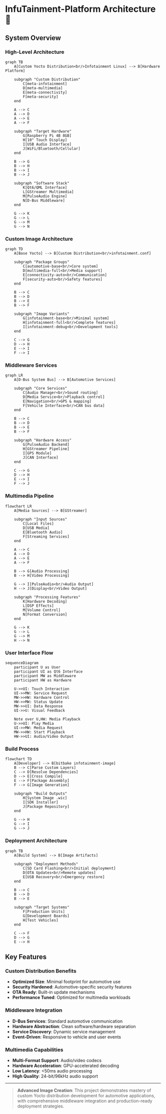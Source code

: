 # InfuTainment-Platform Architecture 📐

## System Overview

### High-Level Architecture
```mermaid
graph TB
    A[Custom Yocto Distribution<br/>Infotainment Linux] --> B[Hardware Platform]
    
    subgraph "Custom Distribution"
        C[meta-infotainment]
        D[meta-multimedia]
        E[meta-connectivity]
        F[meta-security]
    end
    
    A --> C
    A --> D
    A --> E
    A --> F
    
    subgraph "Target Hardware"
        G[Raspberry Pi 4B 8GB]
        H[10" Touch Display]
        I[USB Audio Interface]
        J[WiFi/Bluetooth/Cellular]
    end
    
    B --> G
    B --> H
    B --> I
    B --> J
    
    subgraph "Software Stack"
        K[Qt6/QML Interface]
        L[GStreamer Multimedia]
        M[PulseAudio Engine]
        N[D-Bus Middleware]
    end
    
    G --> K
    G --> L
    G --> M
    G --> N
```

### Custom Image Architecture
```mermaid
graph TD
    A[Base Yocto] --> B[Custom Distribution<br/>infotainment.conf]
    
    subgraph "Package Groups"
        C[automotive-base<br/>Core system]
        D[multimedia-full<br/>Media support]
        E[connectivity-auto<br/>Communication]
        F[security-auto<br/>Safety features]
    end
    
    B --> C
    B --> D
    B --> E
    B --> F
    
    subgraph "Image Variants"
        G[infotainment-base<br/>Minimal system]
        H[infotainment-full<br/>Complete features]
        I[infotainment-debug<br/>Development tools]
    end
    
    C --> G
    D --> H
    E --> I
    F --> I
```

### Middleware Services
```mermaid
graph LR
    A[D-Bus System Bus] --> B[Automotive Services]
    
    subgraph "Core Services"
        C[Audio Manager<br/>Sound routing]
        D[Media Service<br/>Playback control]
        E[Navigation<br/>GPS & mapping]
        F[Vehicle Interface<br/>CAN bus data]
    end
    
    B --> C
    B --> D
    B --> E
    B --> F
    
    subgraph "Hardware Access"
        G[PulseAudio Backend]
        H[GStreamer Pipeline]
        I[GPS Module]
        J[CAN Interface]
    end
    
    C --> G
    D --> H
    E --> I
    F --> J
```

### Multimedia Pipeline
```mermaid
flowchart LR
    A[Media Sources] --> B[GStreamer]
    
    subgraph "Input Sources"
        C[Local Files]
        D[USB Media]
        E[Bluetooth Audio]
        F[Streaming Services]
    end
    
    A --> C
    A --> D
    A --> E
    A --> F
    
    B --> G[Audio Processing]
    B --> H[Video Processing]
    
    G --> I[PulseAudio<br/>Audio Output]
    H --> J[Display<br/>Video Output]
    
    subgraph "Processing Features"
        K[Hardware Decoding]
        L[DSP Effects]
        M[Volume Control]
        N[Format Conversion]
    end
    
    G --> K
    G --> L
    G --> M
    H --> N
```

### User Interface Flow
```mermaid
sequenceDiagram
    participant U as User
    participant UI as Qt6 Interface
    participant MW as Middleware
    participant HW as Hardware
    
    U->>UI: Touch Interaction
    UI->>MW: Service Request
    MW->>HW: Hardware Control
    HW->>MW: Status Update
    MW->>UI: Data Response
    UI->>U: Visual Feedback
    
    Note over U,HW: Media Playback
    U->>UI: Play Media
    UI->>MW: Media Request
    MW->>HW: Start Playback
    HW->>UI: Audio/Video Output
```

### Build Process
```mermaid
flowchart TD
    A[Developer] --> B[bitbake infotainment-image]
    B --> C[Parse Custom Layers]
    C --> D[Resolve Dependencies]
    D --> E[Cross Compile]
    E --> F[Package Assembly]
    F --> G[Image Generation]
    
    subgraph "Build Outputs"
        H[System Image .wic]
        I[SDK Installer]
        J[Package Repository]
    end
    
    G --> H
    G --> I
    G --> J
```

### Deployment Architecture
```mermaid
graph TB
    A[Build System] --> B[Image Artifacts]
    
    subgraph "Deployment Methods"
        C[SD Card Flashing<br/>Initial deployment]
        D[OTA Updates<br/>Remote updates]
        E[USB Recovery<br/>Emergency restore]
    end
    
    B --> C
    B --> D
    B --> E
    
    subgraph "Target Systems"
        F[Production Units]
        G[Development Boards]
        H[Test Vehicles]
    end
    
    C --> F
    D --> G
    E --> H
```

## Key Features

### Custom Distribution Benefits
- **Optimized Size**: Minimal footprint for automotive use
- **Security Hardened**: Automotive-specific security features
- **OTA Ready**: Built-in update mechanisms
- **Performance Tuned**: Optimized for multimedia workloads

### Middleware Integration
- **D-Bus Services**: Standard automotive communication
- **Hardware Abstraction**: Clean software/hardware separation
- **Service Discovery**: Dynamic service management
- **Event-Driven**: Responsive to vehicle and user events

### Multimedia Capabilities
- **Multi-Format Support**: Audio/video codecs
- **Hardware Acceleration**: GPU-accelerated decoding
- **Low Latency**: <50ms audio processing
- **High Quality**: 24-bit/96kHz audio support

---

> **Advanced Image Creation**: This project demonstrates mastery of custom Yocto distribution development for automotive applications, with comprehensive middleware integration and production-ready deployment strategies. 